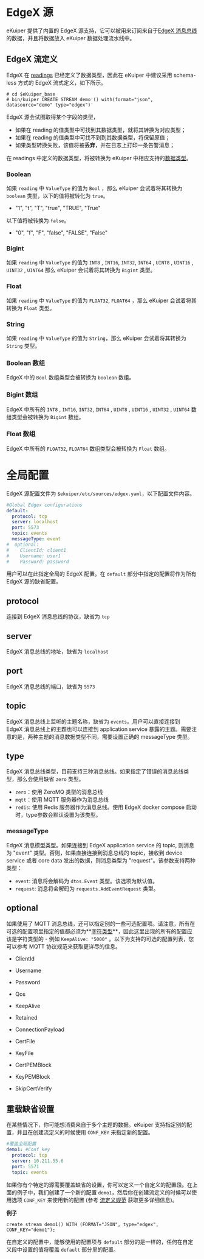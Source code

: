 

# EdgeX 源

eKuiper 提供了内置的 EdgeX 源支持，它可以被用来订阅来自于[EdgeX 消息总线](https://github.com/edgexfoundry/go-mod-messaging)的数据，并且将数据放入 eKuiper 数据处理流水线中。

## EdgeX 流定义

EdgeX 在 [readings](https://docs.edgexfoundry.org/2.0/microservices/core/data/Ch-CoreData/#events-and-readings) 已经定义了数据类型，因此在 eKuiper 中建议采用 schema-less 方式的 EdgeX 流式定义，如下所示。

```shell
# cd $eKuiper_base
# bin/kuiper CREATE STREAM demo'() with(format="json", datasource="demo" type="edgex")'
```

EdgeX 源会试图取得某个字段的类型，

- 如果在 reading 的值类型中可找到其数据类型，就将其转换为对应类型；
- 如果在 reading 的值类型中可找不到到其数据类型，将保留原值；
- 如果类型转换失败，该值将被**丢弃**，并在日志上打印一条告警消息；

在 readings 中定义的数据类型，将被转换为 eKuiper 中相应支持的[数据类型](../../sqls/streams.md)。

### Boolean

如果 `reading` 中  `ValueType` 的值为 `Bool` ，那么 eKuiper 会试着将其转换为 ``boolean`` 类型，以下的值将被转化为 `true`。

- "1", "t", "T", "true", "TRUE", "True" 

以下值将被转换为 `false`。

- "0", "f", "F", "false", "FALSE", "False"

### Bigint

如果 `reading` 中  `ValueType` 的值为 `INT8` , `INT16`, `INT32`,  `INT64` , `UINT8` , `UINT16` ,  `UINT32` , `UINT64` 那么 eKuiper 会试着将其转换为 `Bigint` 类型。 

### Float

如果 `reading` 中  `ValueType` 的值为 `FLOAT32`, `FLOAT64` ，那么 eKuiper 会试着将其转换为 `Float` 类型。 

### String

如果 `reading` 中  `ValueType` 的值为 `String`，那么 eKuiper 会试着将其转换为 `String` 类型。

### Boolean 数组

EdgeX 中的 `Bool` 数组类型会被转换为 `boolean` 数组。

### Bigint 数组

EdgeX 中所有的 `INT8` , `INT16`, `INT32`,  `INT64` , `UINT8` , `UINT16` ,  `UINT32` , `UINT64` 数组类型会被转换为 `Bigint` 数组。

### Float 数组

EdgeX 中所有的 `FLOAT32`, `FLOAT64`  数组类型会被转换为 `Float` 数组。 

# 全局配置

EdgeX 源配置文件为 `$ekuiper/etc/sources/edgex.yaml`，以下配置文件内容。

```yaml
#Global Edgex configurations
default:
  protocol: tcp
  server: localhost
  port: 5573
  topic: events
  messageType: event
#  optional:
#    ClientId: client1
#    Username: user1
#    Password: password
```

用户可以在此指定全局的 EdgeX 配置。在 `default` 部分中指定的配置将作为所有 EdgeX 源的缺省配置。

## protocol

连接到 EdgeX 消息总线的协议，缺省为 `tcp`

## server

EdgeX 消息总线的地址，缺省为 `localhost`

## port

EdgeX 消息总线的端口，缺省为 `5573`

## topic

EdgeX 消息总线上监听的主题名称，缺省为 `events`。用户可以直接连接到 EdgeX 消息总线上的主题也可以连接到 application service 暴露的主题。需要注意的是，两种主题的消息数据类型不同，需要设置正确的
messageType 类型。

## type

EdgeX 消息总线类型，目前支持三种消息总线。如果指定了错误的消息总线类型，那么会使用缺省 `zero` 类型。

- `zero`：使用 ZeroMQ 类型的消息总线
- `mqtt`：使用 MQTT 服务器作为消息总线
- `redis`: 使用 Redis 服务器作为消息总线。使用 EdgeX docker compose 启动时，type参数会默认设置为该类型。

### messageType

EdgeX 消息模型类型。如果连接到 EdgeX application service 的 topic, 则消息为 "event" 类型。否则，如果直接连接到消息总线的 topic，接收到 device service 或者 core
data 发出的数据，则消息类型为 "request"。该参数支持两种类型：

- ``event``: 消息将会解码为 `dtos.Event` 类型。该选项为默认值。
- ``request``: 消息将会解码为 `requests.AddEventRequest` 类型。

## optional

如果使用了 MQTT 消息总线，还可以指定别的一些可选配置项。请注意，所有在可选的配置项里指定的值都必须为**<u>字符类型</u>**，因此这里出现的所有的配置应该是字符类型的 - 例如 `KeepAlive: "5000"`
。以下为支持的可选的配置列表，您可以参考 MQTT 协议规范来获取更详尽的信息。

- ClientId

- Username
- Password
- Qos
- KeepAlive
- Retained
- ConnectionPayload
- CertFile
- KeyFile
- CertPEMBlock
- KeyPEMBlock
- SkipCertVerify

## 重载缺省设置

在某些情况下，你可能想消费来自于多个主题的数据。eKuiper 支持指定别的配置，并且在创建流定义的时候使用 `CONF_KEY` 来指定新的配置。

```yaml
#覆盖全局配置
demo1: #Conf_key
  protocol: tcp
  server: 10.211.55.6
  port: 5571
  topic: events
```

如果你有个特定的源需要覆盖缺省的设置，你可以定义一个自定义的配置段。在上面的例子中，我们创建了一个新的配置 `demo1`，然后你在创建流定义的时候可以使用选项 `CONF_KEY` 来使用新的配置 (参考 [流定义规范](../../sqls/streams.md) 获取更多详细信息)。

**例子**

```
create stream demo1() WITH (FORMAT="JSON", type="edgex", CONF_KEY="demo1");
```

在自定义的配置中，能够使用的配置项与 `default` 部分的是一样的，任何在自定义段中设置的值将覆盖 `default` 部分里的配置。

